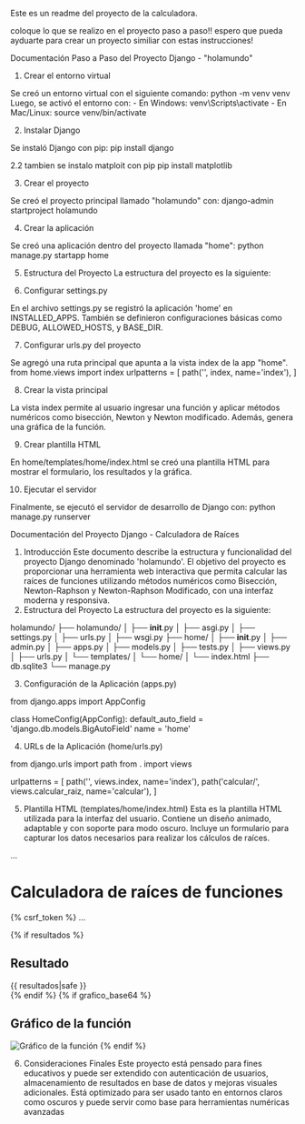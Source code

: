 Este es un readme del proyecto de la calculadora. 

coloque lo que se realizo en el proyecto paso a paso!! espero que pueda ayduarte para crear un proyecto similiar con estas instrucciones! 

Documentación Paso a Paso del Proyecto Django - "holamundo"
1. Crear el entorno virtual

Se creó un entorno virtual con el siguiente comando:
python -m venv venv
Luego, se activó el entorno con:
    - En Windows: venv\Scripts\activate
    - En Mac/Linux: source venv/bin/activate

2. Instalar Django

Se instaló Django con pip:
pip install django

2.2 tambien se instalo matploit con pip
pip install matplotlib


3. Crear el proyecto

Se creó el proyecto principal llamado "holamundo" con:
django-admin startproject holamundo

4. Crear la aplicación

Se creó una aplicación dentro del proyecto llamada "home":
python manage.py startapp home

5. Estructura del Proyecto
La estructura del proyecto es la siguiente:
 
6. Configurar settings.py

En el archivo settings.py se registró la aplicación 'home' en INSTALLED_APPS. También se definieron configuraciones básicas como DEBUG, ALLOWED_HOSTS, y BASE_DIR.

7. Configurar urls.py del proyecto

Se agregó una ruta principal que apunta a la vista index de la app "home".
from home.views import index
urlpatterns = [ path('', index, name='index'), ]

8. Crear la vista principal

La vista index permite al usuario ingresar una función y aplicar métodos numéricos como bisección, Newton y Newton modificado. Además, genera una gráfica de la función.

9. Crear plantilla HTML

En home/templates/home/index.html se creó una plantilla HTML para mostrar el formulario, los resultados y la gráfica.

10. Ejecutar el servidor

Finalmente, se ejecutó el servidor de desarrollo de Django con:
python manage.py runserver

Documentación del Proyecto Django - Calculadora de Raíces
1. Introducción
Este documento describe la estructura y funcionalidad del proyecto Django denominado 'holamundo'. El objetivo del proyecto es proporcionar una herramienta web interactiva que permita calcular las raíces de funciones utilizando métodos numéricos como Bisección, Newton-Raphson y Newton-Raphson Modificado, con una interfaz moderna y responsiva.
2. Estructura del Proyecto
La estructura del proyecto es la siguiente:

holamundo/
├── holamundo/
│   ├── __init__.py
│   ├── asgi.py
│   ├── settings.py
│   ├── urls.py
│   ├── wsgi.py
├── home/
│   ├── __init__.py
│   ├── admin.py
│   ├── apps.py
│   ├── models.py
│   ├── tests.py
│   ├── views.py
│   ├── urls.py
│   └── templates/
│       └── home/
│           └── index.html
├── db.sqlite3
└── manage.py

3. Configuración de la Aplicación (apps.py)

from django.apps import AppConfig

class HomeConfig(AppConfig):
    default_auto_field = 'django.db.models.BigAutoField'
    name = 'home'

4. URLs de la Aplicación (home/urls.py)

from django.urls import path
from . import views

urlpatterns = [
    path('', views.index, name='index'),
    path('calcular/', views.calcular_raiz, name='calcular'),
]

5. Plantilla HTML (templates/home/index.html)
Esta es la plantilla HTML utilizada para la interfaz del usuario. Contiene un diseño animado, adaptable y con soporte para modo oscuro. Incluye un formulario para capturar los datos necesarios para realizar los cálculos de raíces.

<!DOCTYPE html>
<html lang="es">
<head>
    <meta charset="UTF-8">
    <meta name="viewport" content="width=device-width, initial-scale=1.0">
    <title>Calculadora de Raíces</title>
    ...
</head>
<body>
    <div class="container">
        <h1>Calculadora de raíces de funciones</h1>
        <form method="post">
            {% csrf_token %}
            ...
        </form>
        {% if resultados %}
            <div><h2>Resultado</h2>{{ resultados|safe }}</div>
        {% endif %}
        {% if grafico_base64 %}
            <h2>Gráfico de la función</h2>
            <img src="data:image/png;base64,{{ grafico_base64 }}" alt="Gráfico de la función">
        {% endif %}
    </div>
    <script>
        function mostrarCampos() {
            ...
        }
    </script>
</body>
</html>

6. Consideraciones Finales
Este proyecto está pensado para fines educativos y puede ser extendido con autenticación de usuarios, almacenamiento de resultados en base de datos y mejoras visuales adicionales. Está optimizado para ser usado tanto en entornos claros como oscuros y puede servir como base para herramientas numéricas avanzadas
